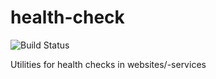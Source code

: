 # health-check

![Build Status](https://travis-ci.org/tomgk/health-check.png)

Utilities for health checks in websites/-services
